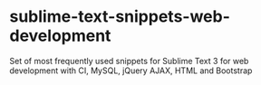 # sublime-text-snippets-web-development
Set of most frequently used snippets for Sublime Text 3 for web development with CI, MySQL, jQuery AJAX, HTML and Bootstrap
